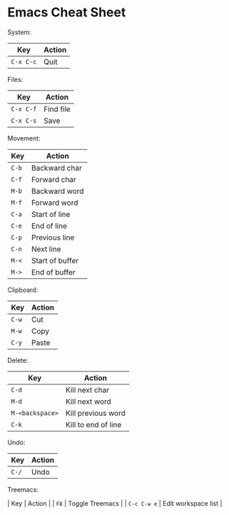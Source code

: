 # Emacs Cheat Sheet

System:

| Key       | Action |
|-----------|--------|
| `C-x C-c` | Quit   |

Files:

| Key       | Action    |
|-----------|-----------|
| `C-x C-f` | Find file |
| `C-x C-s` | Save      |

Movement:

| Key   | Action          |
|-------|-----------------|
| `C-b` | Backward char   |
| `C-f` | Forward char    |
| `M-b` | Backward word   |
| `M-f` | Forward word    |
| `C-a` | Start of line   |
| `C-e` | End of line     |
| `C-p` | Previous line   |
| `C-n` | Next line       |
| `M-<` | Start of buffer |
| `M->` | End of buffer   |

Clipboard:

| Key   | Action |
|-------|--------|
| `C-w` | Cut    |
| `M-w` | Copy   |
| `C-y` | Paste  |

Delete:

| Key             | Action              |
|-----------------|---------------------|
| `C-d`           | Kill next char      |
| `M-d`           | Kill next word      |
| `M-<backspace>` | Kill previous word  |
| `C-k`           | Kill to end of line |

Undo:

| Key   | Action |
|-------|--------|
| `C-/` | Undo   |

Treemacs:

| Key         | Action              |
| `F8`        | Toggle Treemacs     |
| `C-c C-w e` | Edit workspace list |
